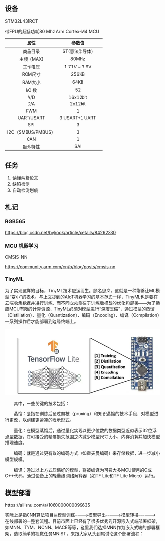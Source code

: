 

## 设备

STM32L431RCT

带FPU的超低功耗80 Mhz Arm Cortex-M4 MCU

|        属性        |     参数值     |      |
| :----------------: | :------------: | :--: |
|      商品目录      | ST(意法半导体) |      |
|     主频（MAX)     |     80MHz      |      |
|      工作电压      |  1.71V ~ 3.6V  |      |
|      ROM尺寸       |     256KB      |      |
|      RAM大小       |      64KB      |      |
|       I/O 数       |       52       |      |
|        A/D         |    16x12bit    |      |
|        D/A         |    2x12bit     |      |
|        PWM         |       1        |      |
|     UART/USART     | 3 USART+1 UART |      |
|        SPI         |       3        |      |
| I2C（SMBUS/PMBUS） |       3        |      |
|        CAN         |       1        |      |
|      额外特性      |      SAI       |      |

## 任务

1. 读懂两篇论文
2. 缺陷检测
3. 自动检测划痕





## 札记

### RGB565

https://blog.csdn.net/byhook/article/details/84262330



### MCU 机器学习

CMSIS-NN

https://community.arm.com/cn/b/blog/posts/cmsis-nn



### TinyML

为了实现这样的目标，TinyML技术应运而生。顾名思义，这就是一种能够让ML模型“变小”的技术。与上文提到的AIoT机器学习的基本范式一样，TinyML也是要在云端收集数据并进行训练，而不同之处则在于训练后模型的优化和部署——为了适应MCU有限的计算资源，TinyML必须对模型进行“深度压缩”，通过模型的蒸馏（Distillation）、量化（Quantization）、编码（Encoding）、编译（Compilation）一系列操作后才能部署到边缘终端上。

![forward (2).jpg](assets/README/6375548478258945981952293.jpg)

　　其中，一些关键的技术包括：

　　蒸馏：是指在训练后通过剪枝（pruning）和知识蒸馏的技术手段，对模型进行更改，以创建更紧凑的表示形式。

　　量化：在模型蒸馏后，通过量化实现以更少位数的数据类型近似表示32位浮点型数据，在可接受的精度损失范围之内减少模型尺寸大小、内存消耗并加快模型推理速度。

　　编码：就是通过更有效的编码方式（如霍夫曼编码）来存储数据，进一步减小模型规模。

　　编译：通过以上方式压缩好的模型，将被编译为可被大多MCU使用的C或C++代码，通过设备上的轻量级网络解释器（如TF Lite和TF Lite Micro）运行。



## 模型部署

https://aijishu.com/a/1060000000099635

实际上是指CNN算法项目从模型训练---->模型导出----->模型转换------>在线部署的一整套流程。目前市面上已经有了很多优秀的开源嵌入式端部署框架，如MNN、TVM、NCNN、MACE等等，这里我们选择MNN作为嵌入式端的部署框架，选取简单的视觉任务MNIST，来跟大家从头到尾讨论这个部署流程：
